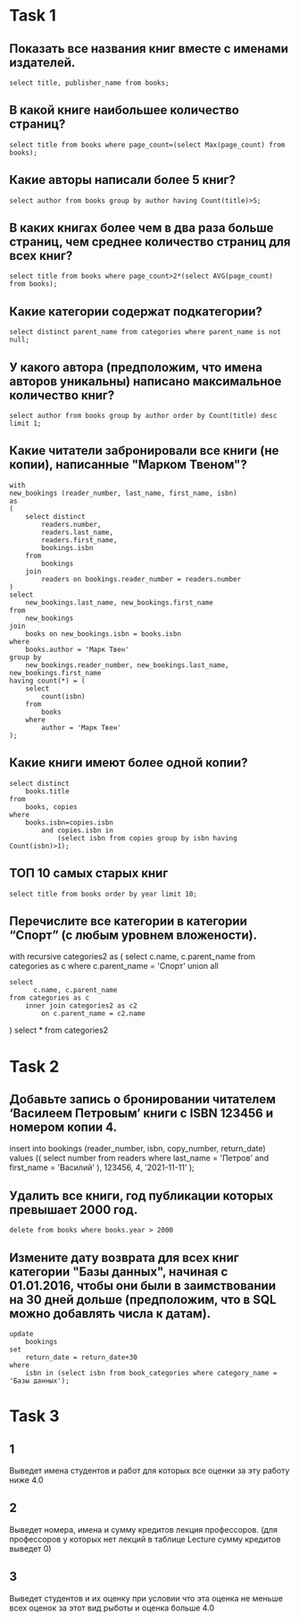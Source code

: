# Task 1 
## Показать все названия книг вместе с именами издателей.
    select title, publisher_name from books;
## В какой книге наибольшее количество страниц?
    select title from books where page_count=(select Max(page_count) from books);
## Какие авторы написали более 5 книг?
    select author from books group by author having Count(title)>5;
## В каких книгах более чем в два раза больше страниц, чем среднее количество страниц для всех книг?
    select title from books where page_count>2*(select AVG(page_count) from books);
## Какие категории содержат подкатегории?
    select distinct parent_name from categories where parent_name is not null;
## У какого автора (предположим, что имена авторов уникальны) написано максимальное количество книг?
    select author from books group by author order by Count(title) desc limit 1;
## Какие читатели забронировали все книги (не копии), написанные "Марком Твеном"?
    with
    new_bookings (reader_number, last_name, first_name, isbn)
    as
    (
        select distinct
            readers.number,
            readers.last_name,
            readers.first_name,
            bookings.isbn
        from
            bookings
        join
            readers on bookings.reader_number = readers.number
    )
    select
        new_bookings.last_name, new_bookings.first_name
    from
        new_bookings
    join
        books on new_bookings.isbn = books.isbn
    where
        books.author = 'Марк Твен'
    group by
        new_bookings.reader_number, new_bookings.last_name, new_bookings.first_name
    having count(*) = (
        select
            count(isbn)
        from
            books
        where
            author = 'Марк Твен'
    );
## Какие книги имеют более одной копии?
    select distinct 
        books.title
    from
        books, copies
    where
        books.isbn=copies.isbn
            and copies.isbn in
                (select isbn from copies group by isbn having Count(isbn)>1);
## ТОП 10 самых старых книг
    select title from books order by year limit 10;
## Перечислите все категории в категории “Спорт” (с любым уровнем вложености).
with recursive categories2 as
(
    select
          c.name, c.parent_name
    from
        categories as c
    where
         c.parent_name = 'Спорт'
    union all

    select
          c.name, c.parent_name
    from categories as c
        inner join categories2 as c2
            on c.parent_name = c2.name
)
select
    *
from
    categories2
# Task 2
## Добавьте запись о бронировании читателем ‘Василеем Петровым’ книги с ISBN 123456 и номером копии 4.
insert into bookings (reader_number, isbn, copy_number, return_date)
values ((
            select number
            from readers
            where last_name = 'Петров'
              and first_name = 'Василий'
        ),
        123456,
        4,
        '2021-11-11'
        );
## Удалить все книги, год публикации которых превышает 2000 год.
    delete from books where books.year > 2000
## Измените дату возврата для всех книг категории "Базы данных", начиная с 01.01.2016, чтобы они были в заимствовании на 30 дней дольше (предположим, что в SQL можно добавлять числа к датам).
    update 
        bookings
    set 
        return_date = return_date+30
    where 
        isbn in (select isbn from book_categories where category_name = 'Базы данных');
# Task 3
## 1
Выведет имена студентов и работ для которых все оценки за эту работу ниже 4.0
## 2
Выведет номера, имена и сумму кредитов лекция профессоров. (для профессоров у которых нет лекций в таблице Lecture сумму кредитов выведет 0)
## 3
Выведет студентов и их оценку при условии что эта оценка не меньше всех оценок за этот вид рыботы и оценка больше 4.0 